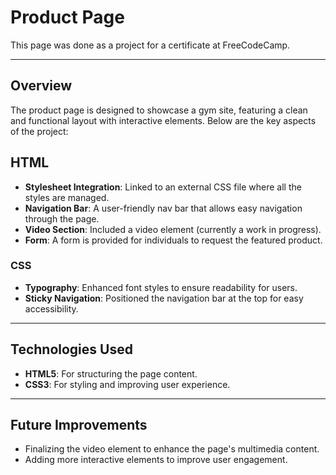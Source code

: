 # Product Page
This page was done as a project for a certificate at FreeCodeCamp.

-----

## Overview
The product page is designed to showcase a gym site, featuring a clean and functional layout with interactive elements. Below are the key aspects of the project:

## HTML
- **Stylesheet Integration**: Linked to an external CSS file where all the styles are managed.
- **Navigation Bar**: A user-friendly nav bar that allows easy navigation through the page.
- **Video Section**: Included a video element (currently a work in progress).
- **Form**: A form is provided for individuals to request the featured product.

### CSS
- **Typography**: Enhanced font styles to ensure readability for users.
- **Sticky Navigation**: Positioned the navigation bar at the top for easy accessibility.

---------

## Technologies Used
- **HTML5**: For structuring the page content.
- **CSS3**: For styling and improving user experience.

-------

## Future Improvements
- Finalizing the video element to enhance the page's multimedia content.
- Adding more interactive elements to improve user engagement.
